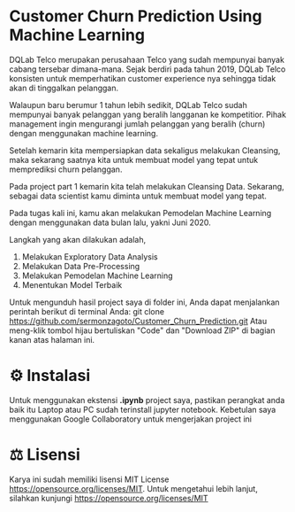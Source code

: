 # Customer Churn Prediction Using Machine Learning
DQLab Telco merupakan perusahaan Telco yang sudah mempunyai banyak cabang tersebar dimana-mana. Sejak berdiri pada tahun 2019, DQLab Telco konsisten untuk memperhatikan customer experience nya sehingga tidak akan di tinggalkan pelanggan.

Walaupun baru berumur 1 tahun lebih sedikit, DQLab Telco sudah mempunyai banyak pelanggan yang beralih langganan ke kompetitior. Pihak management ingin mengurangi jumlah pelanggan yang beralih (churn) dengan menggunakan machine learning.

Setelah kemarin kita mempersiapkan data sekaligus melakukan Cleansing, maka sekarang saatnya kita untuk membuat model yang tepat untuk memprediksi churn pelanggan.

Pada project part 1 kemarin kita telah melakukan Cleansing Data. Sekarang, sebagai data scientist kamu diminta untuk membuat model yang tepat.

Pada tugas kali ini, kamu akan melakukan Pemodelan Machine Learning dengan menggunakan data bulan lalu, yakni Juni 2020.

Langkah yang akan dilakukan adalah,

1. Melakukan Exploratory Data Analysis
2. Melakukan Data Pre-Processing
3. Melakukan Pemodelan Machine Learning
4. Menentukan Model Terbaik

Untuk mengunduh hasil project saya di folder ini, Anda dapat menjalankan perintah berikut di terminal Anda:
git clone https://github.com/sermonzagoto/Customer_Churn_Prediction.git
Atau meng-klik tombol hijau bertuliskan "Code" dan "Download ZIP" di bagian kanan atas halaman ini.

# ⚙️ Instalasi
Untuk menggunakan ekstensi **.ipynb** project saya, pastikan perangkat anda baik itu Laptop atau PC sudah terinstall jupyter notebook. Kebetulan saya menggunakan Google Collaboratory untuk mengerjakan project ini

# ⚖️ Lisensi
Karya ini sudah memiliki lisensi MIT License https://opensource.org/licenses/MIT. Untuk mengetahui lebih lanjut, silahkan kunjungi https://opensource.org/licenses/MIT
